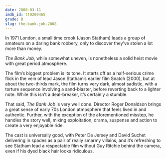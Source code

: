 ```yaml
---
date: 2008-03-11
imdb_id: tt0200465
grade: B
slug: the-bank-job-2008
---
```


In 1971 London, a small time crook (Jason Statham) leads a group of amateurs on a daring bank robbery, only to discover they’ve stolen a lot more than money.

_The Bank Job_, while somewhat uneven, is nonetheless a solid heist movie with great period atmosphere.

The film’s biggest problem is its tone. It starts off as a half-serious crime flick in the vein of lead Jason Statham’s earlier film Snatch (2000), but at about the two-thirds mark, the film turns very dark, almost sadistic, with a torture sequence involving a sand-blaster, before reverting back to a lighter note. While this isn’t a deal-breaker, it’s certainly a stumble.

That said, _The Bank Job_ is very well done. Director Roger Donaldson brings a great sense of early 70s London atmosphere that feels lived in and authentic. Further, with the exception of the aforementioned misstep, he handles the story well, mixing exploitation, drama, suspense and action to create a very enjoyable ride.

The cast is universally good, with Peter De Jersey and David Suchet delivering in spades as a pair of really smarmy villains, and it’s refreshing to see Statham lead a respectable film without Guy Ritchie behind the camera, even if his dyed black hair looks ridiculous.
